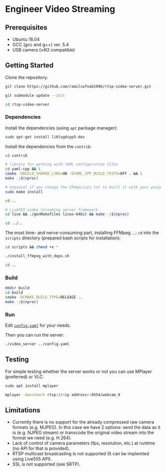 # Engineer Video Streaming

## Prerequisites

- Ubuntu 16.04
- GCC (gcc and g++) ver. 5.4
- USB camera (v4l2 compatible)

## Getting Started

Clone the repository:

```bash
git clone https://github.com/ramilsafnab1996/rtsp-video-server.git

git submodule update --init

cd rtsp-video-server
```

### Dependencies

Install the dependencies (using `apt` package manager):

```bash
sudo apt-get install liblog4cpp5-dev
```

Install the dependencies from the `contrib`:

```bash
cd contrib

# library for working with YAML configuration files 
cd yaml-cpp && \
cmake -DBUILD_SHARED_LIBS=ON -DYAML_CPP_BUILD_TESTS=OFF . && \
make -j$(nproc)

# otpional if you change the CMakeLists.txt to built it with your project
sudo make install

cd ..

# Live555 video streaming server framework
cd live && ./genMakefiles linux-64bit && make -j$(nproc)

cd ../..
```

The most time- and nerve-consuming part, installing FFMpeg ...:
`cd` into the `scripts` directory (prepared bash scripts for installation):

```bash
cd scripts && chmod +x *

./install_ffmpeg_with_deps.sh

cd ..
```

### Build

```bash
mkdir build
cd build
cmake -DCMAKE_BUILD_TYPE=RELEASE ..
make -j$(nproc)
```

### Run

Edit [`config.yaml`](config.yaml) for your needs.

Then you can run the server:

``` bash
./video_server ../config.yaml
```

## Testing
For simple testing whether the server works or not you can use MPlayer (preferred) or VLC:
```bash
sudo apt install mplayer

mplayer -benchmark rtsp://<ip address>:8554/webcam_0
```

## Limitations

- Currently there is no support for the already compressed raw camera formats (e.g. MJPEG). In this case we have 2 options: send the data as it is (e.g. NJPEG stream) or transcode the original video stream into the format we need (e.g. H.264). 
- Lack of control of camera parameters (fps, resolution, etc.) at runtime (no API for that is provided).
- RTSP multicast broadcasting is not supported (It can be implemted using Live555 API).
- SSL is not supported (see SRTP).






